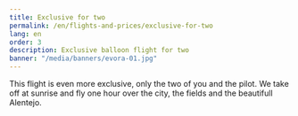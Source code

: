 ```yaml
---
title: Exclusive for two
permalink: /en/flights-and-prices/exclusive-for-two
lang: en
order: 3
description: Exclusive balloon flight for two
banner: "/media/banners/evora-01.jpg"
---
```


This flight is even more exclusive, only the two of you and the pilot. We take off at sunrise and fly one hour over the city, the fields and the beautifull Alentejo.
